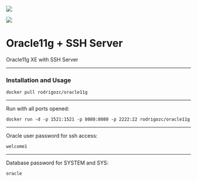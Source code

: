 [![](https://images.microbadger.com/badges/image/rodrigozc/oracle11g.svg)](https://microbadger.com/images/rodrigozc/oracle11g "Get your own image badge on microbadger.com")

[![](https://images.microbadger.com/badges/version/rodrigozc/oracle11g.svg)](https://microbadger.com/images/rodrigozc/oracle11g "Get your own version badge on microbadger.com")

# Oracle11g + SSH Server
Oracle11g XE with SSH Server

---------------------------------------
### Installation and Usage

    docker pull rodrigozc/oracle11g
---------------------------------------
Run with all ports opened:

    docker run -d -p 1521:1521 -p 8080:8080 -p 2222:22 rodrigozc/oracle11g
---------------------------------------
Oracle user password for ssh access:

    welcome1
---------------------------------------
Database password for SYSTEM and SYS:

    oracle
